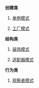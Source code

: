 **创建类**

1. [单例模式](https://github.com/Mr-Jason-Sam/DesiginMode/tree/master/src/Singleton)

2. [工厂模式](https://github.com/Mr-Jason-Sam/DesiginMode/tree/master/src/Factory)

**结构类**

1. [装饰模式](https://github.com/Mr-Jason-Sam/DesiginMode/tree/master/src/Decorator)

2. [适配器模式](https://github.com/Mr-Jason-Sam/DesiginMode/tree/master/src/Adapter)


**行为类**

1. [观察者模式]()